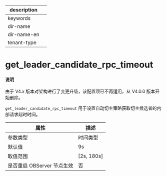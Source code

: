 |description||
|---|---|
|keywords||
|dir-name||
|dir-name-en||
|tenant-type||

# get_leader_candidate_rpc_timeout

<main id="notice" type='explain'>
<h4>说明</h4>
<p>由于 V4.x 版本对架构进行了变更升级，该配置项已不再适用，从 V4.0.0 版本开始删除。</p>
</main>

`get_leader_candidate_rpc_timeout` 用于设置自动切主策略获取切主候选者的内部请求超时时间。

|      **属性**      |    **描述**    |
|------------------|--------------|
| 参数类型             | 时间类型         |
| 默认值              | 9s           |
| 取值范围             | \[2s, 180s\] |
| 是否重启 OBServer 节点生效 | 否            |
